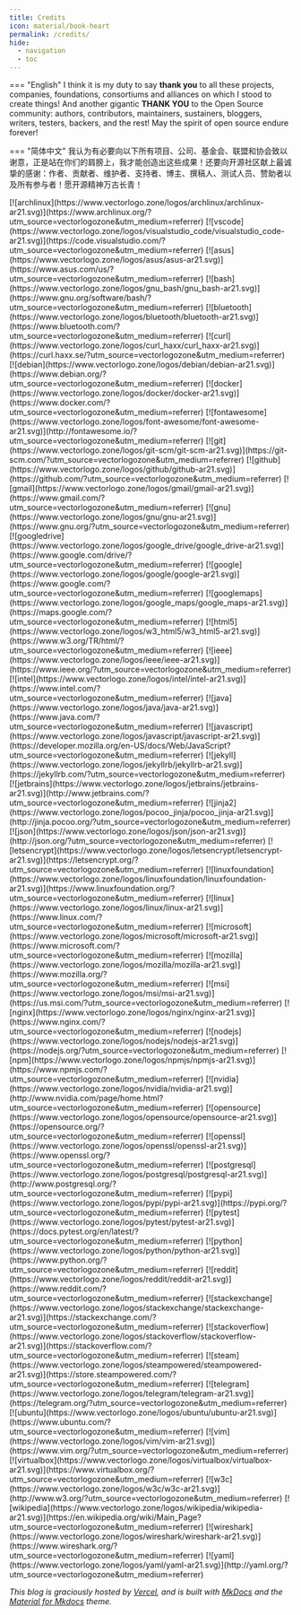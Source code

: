 ```yaml
---
title: Credits
icon: material/book-heart
permalink: /credits/
hide:
  - navigation
  - toc
---
```


=== "English"
    I think it is my duty to say **thank you** to all these projects, companies, foundations, consortiums and alliances on which I stood to create things! And another gigantic **THANK YOU** to the Open Source community: authors, contributors, maintainers, sustainers, bloggers, writers, testers, backers, and the rest! May the spirit of open source endure forever!

=== "简体中文"
    我认为有必要向以下所有项目、公司、基金会、联盟和协会致以谢意，正是站在你们的肩膀上，我才能创造出这些成果！还要向开源社区献上最诚挚的感谢：作者、贡献者、维护者、支持者、博主、撰稿人、测试人员、赞助者以及所有参与者！愿开源精神万古长青！

<!--
[![coveralls]()](https://coveralls.io/)
[![memcached]()](https://www.memcached.org/)
[![pycharm]()](https://www.jetbrains.com/pycharm/)
[![pyup]()](https://pyup.io/)
[![qtile]()](http://www.qtile.org/)
[![raspbian]()](https://www.raspberrypi.org/downloads/raspbian/)
[![tails]()](https://tails.boum.org/)
[![terminator]()](https://gnometerminator.blogspot.com/)
[![termux]()](https://termux.com/)
[![tomb]()](https://www.dyne.org/software/tomb/)
[![tox]()](https://tox.readthedocs.io/en/latest/)
[![unistra]()](https://www.unistra.fr/index.php?id=accueil)
-->
<div class="credit-grid" markdown>
  [![archlinux](https://www.vectorlogo.zone/logos/archlinux/archlinux-ar21.svg)](https://www.archlinux.org/?utm_source=vectorlogozone&utm_medium=referrer)
  [![vscode](https://www.vectorlogo.zone/logos/visualstudio_code/visualstudio_code-ar21.svg)](https://code.visualstudio.com/?utm_source=vectorlogozone&utm_medium=referrer)
  [![asus](https://www.vectorlogo.zone/logos/asus/asus-ar21.svg)](https://www.asus.com/us/?utm_source=vectorlogozone&utm_medium=referrer)
  [![bash](https://www.vectorlogo.zone/logos/gnu_bash/gnu_bash-ar21.svg)](https://www.gnu.org/software/bash/?utm_source=vectorlogozone&utm_medium=referrer)
  [![bluetooth](https://www.vectorlogo.zone/logos/bluetooth/bluetooth-ar21.svg)](https://www.bluetooth.com/?utm_source=vectorlogozone&utm_medium=referrer)
  [![curl](https://www.vectorlogo.zone/logos/curl_haxx/curl_haxx-ar21.svg)](https://curl.haxx.se/?utm_source=vectorlogozone&utm_medium=referrer)
  [![debian](https://www.vectorlogo.zone/logos/debian/debian-ar21.svg)](https://www.debian.org/?utm_source=vectorlogozone&utm_medium=referrer)
  [![docker](https://www.vectorlogo.zone/logos/docker/docker-ar21.svg)](https://www.docker.com/?utm_source=vectorlogozone&utm_medium=referrer)
  [![fontawesome](https://www.vectorlogo.zone/logos/font-awesome/font-awesome-ar21.svg)](http://fontawesome.io/?utm_source=vectorlogozone&utm_medium=referrer)
  [![git](https://www.vectorlogo.zone/logos/git-scm/git-scm-ar21.svg)](https://git-scm.com/?utm_source=vectorlogozone&utm_medium=referrer)
  [![github](https://www.vectorlogo.zone/logos/github/github-ar21.svg)](https://github.com/?utm_source=vectorlogozone&utm_medium=referrer)
  [![gmail](https://www.vectorlogo.zone/logos/gmail/gmail-ar21.svg)](https://www.gmail.com/?utm_source=vectorlogozone&utm_medium=referrer)
  [![gnu](https://www.vectorlogo.zone/logos/gnu/gnu-ar21.svg)](https://www.gnu.org/?utm_source=vectorlogozone&utm_medium=referrer)
  [![googledrive](https://www.vectorlogo.zone/logos/google_drive/google_drive-ar21.svg)](https://www.google.com/drive/?utm_source=vectorlogozone&utm_medium=referrer)
  [![google](https://www.vectorlogo.zone/logos/google/google-ar21.svg)](https://www.google.com/?utm_source=vectorlogozone&utm_medium=referrer)
  [![googlemaps](https://www.vectorlogo.zone/logos/google_maps/google_maps-ar21.svg)](https://maps.google.com/?utm_source=vectorlogozone&utm_medium=referrer)
  [![html5](https://www.vectorlogo.zone/logos/w3_html5/w3_html5-ar21.svg)](https://www.w3.org/TR/html/?utm_source=vectorlogozone&utm_medium=referrer)
  [![ieee](https://www.vectorlogo.zone/logos/ieee/ieee-ar21.svg)](https://www.ieee.org/?utm_source=vectorlogozone&utm_medium=referrer)
  [![intel](https://www.vectorlogo.zone/logos/intel/intel-ar21.svg)](https://www.intel.com/?utm_source=vectorlogozone&utm_medium=referrer)
  [![java](https://www.vectorlogo.zone/logos/java/java-ar21.svg)](https://www.java.com/?utm_source=vectorlogozone&utm_medium=referrer)
  [![javascript](https://www.vectorlogo.zone/logos/javascript/javascript-ar21.svg)](https://developer.mozilla.org/en-US/docs/Web/JavaScript?utm_source=vectorlogozone&utm_medium=referrer)
  [![jekyll](https://www.vectorlogo.zone/logos/jekyllrb/jekyllrb-ar21.svg)](https://jekyllrb.com/?utm_source=vectorlogozone&utm_medium=referrer)
  [![jetbrains](https://www.vectorlogo.zone/logos/jetbrains/jetbrains-ar21.svg)](http://www.jetbrains.com/?utm_source=vectorlogozone&utm_medium=referrer)
  [![jinja2](https://www.vectorlogo.zone/logos/pocoo_jinja/pocoo_jinja-ar21.svg)](http://jinja.pocoo.org/?utm_source=vectorlogozone&utm_medium=referrer)
  [![json](https://www.vectorlogo.zone/logos/json/json-ar21.svg)](http://json.org/?utm_source=vectorlogozone&utm_medium=referrer)
  [![letsencrypt](https://www.vectorlogo.zone/logos/letsencrypt/letsencrypt-ar21.svg)](https://letsencrypt.org/?utm_source=vectorlogozone&utm_medium=referrer)
  [![linuxfoundation](https://www.vectorlogo.zone/logos/linuxfoundation/linuxfoundation-ar21.svg)](https://www.linuxfoundation.org/?utm_source=vectorlogozone&utm_medium=referrer)
  [![linux](https://www.vectorlogo.zone/logos/linux/linux-ar21.svg)](https://www.linux.com/?utm_source=vectorlogozone&utm_medium=referrer)
  [![microsoft](https://www.vectorlogo.zone/logos/microsoft/microsoft-ar21.svg)](https://www.microsoft.com/?utm_source=vectorlogozone&utm_medium=referrer)
  [![mozilla](https://www.vectorlogo.zone/logos/mozilla/mozilla-ar21.svg)](https://www.mozilla.org/?utm_source=vectorlogozone&utm_medium=referrer)
  [![msi](https://www.vectorlogo.zone/logos/msi/msi-ar21.svg)](https://us.msi.com/?utm_source=vectorlogozone&utm_medium=referrer)
  [![nginx](https://www.vectorlogo.zone/logos/nginx/nginx-ar21.svg)](https://www.nginx.com/?utm_source=vectorlogozone&utm_medium=referrer)
  [![nodejs](https://www.vectorlogo.zone/logos/nodejs/nodejs-ar21.svg)](https://nodejs.org/?utm_source=vectorlogozone&utm_medium=referrer)
  [![npm](https://www.vectorlogo.zone/logos/npmjs/npmjs-ar21.svg)](https://www.npmjs.com/?utm_source=vectorlogozone&utm_medium=referrer)
  [![nvidia](https://www.vectorlogo.zone/logos/nvidia/nvidia-ar21.svg)](http://www.nvidia.com/page/home.html?utm_source=vectorlogozone&utm_medium=referrer)
  [![opensource](https://www.vectorlogo.zone/logos/opensource/opensource-ar21.svg)](https://opensource.org/?utm_source=vectorlogozone&utm_medium=referrer)
  [![openssl](https://www.vectorlogo.zone/logos/openssl/openssl-ar21.svg)](https://www.openssl.org/?utm_source=vectorlogozone&utm_medium=referrer)
  [![postgresql](https://www.vectorlogo.zone/logos/postgresql/postgresql-ar21.svg)](http://www.postgresql.org/?utm_source=vectorlogozone&utm_medium=referrer)
  [![pypi](https://www.vectorlogo.zone/logos/pypi/pypi-ar21.svg)](https://pypi.org/?utm_source=vectorlogozone&utm_medium=referrer)
  [![pytest](https://www.vectorlogo.zone/logos/pytest/pytest-ar21.svg)](https://docs.pytest.org/en/latest/?utm_source=vectorlogozone&utm_medium=referrer)
  [![python](https://www.vectorlogo.zone/logos/python/python-ar21.svg)](https://www.python.org/?utm_source=vectorlogozone&utm_medium=referrer)
  [![reddit](https://www.vectorlogo.zone/logos/reddit/reddit-ar21.svg)](https://www.reddit.com/?utm_source=vectorlogozone&utm_medium=referrer)
  [![stackexchange](https://www.vectorlogo.zone/logos/stackexchange/stackexchange-ar21.svg)](https://stackexchange.com/?utm_source=vectorlogozone&utm_medium=referrer)
  [![stackoverflow](https://www.vectorlogo.zone/logos/stackoverflow/stackoverflow-ar21.svg)](https://stackoverflow.com/?utm_source=vectorlogozone&utm_medium=referrer)
  [![steam](https://www.vectorlogo.zone/logos/steampowered/steampowered-ar21.svg)](https://store.steampowered.com/?utm_source=vectorlogozone&utm_medium=referrer)
  [![telegram](https://www.vectorlogo.zone/logos/telegram/telegram-ar21.svg)](https://telegram.org/?utm_source=vectorlogozone&utm_medium=referrer)
  [![ubuntu](https://www.vectorlogo.zone/logos/ubuntu/ubuntu-ar21.svg)](https://www.ubuntu.com/?utm_source=vectorlogozone&utm_medium=referrer)
  [![vim](https://www.vectorlogo.zone/logos/vim/vim-ar21.svg)](https://www.vim.org/?utm_source=vectorlogozone&utm_medium=referrer)
  [![virtualbox](https://www.vectorlogo.zone/logos/virtualbox/virtualbox-ar21.svg)](https://www.virtualbox.org/?utm_source=vectorlogozone&utm_medium=referrer)
  [![w3c](https://www.vectorlogo.zone/logos/w3c/w3c-ar21.svg)](http://www.w3.org/?utm_source=vectorlogozone&utm_medium=referrer)
  [![wikipedia](https://www.vectorlogo.zone/logos/wikipedia/wikipedia-ar21.svg)](https://en.wikipedia.org/wiki/Main_Page?utm_source=vectorlogozone&utm_medium=referrer)
  [![wireshark](https://www.vectorlogo.zone/logos/wireshark/wireshark-ar21.svg)](https://www.wireshark.org/?utm_source=vectorlogozone&utm_medium=referrer)
  [![yaml](https://www.vectorlogo.zone/logos/yaml/yaml-ar21.svg)](http://yaml.org/?utm_source=vectorlogozone&utm_medium=referrer)
</div>

*This blog is graciously hosted by [Vercel](https://github.com/vercel), and is built with [MkDocs](https://mkdocs.org) and the [Material for Mkdocs](https://squidfunk.github.io/mkdocs-material/) theme.*
